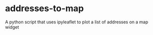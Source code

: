 # addresses-to-map
A python script that uses ipyleaflet to plot a list of addresses on a map widget
